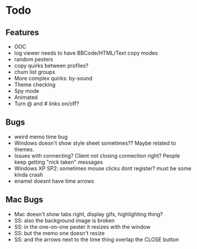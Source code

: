 Todo
===============

Features
--------
* OOC
* log viewer needs to have BBCode/HTML/Text copy modes
* random pesters
* copy quirks between profiles?
* chum list groups
* More complex quirks: by-sound
* Theme checking
* Spy mode
* Animated
* Turn @ and # links on/off?

Bugs
----
* weird memo time bug
* Windows doesn't show style sheet sometimes?? Maybe related to themes.
* Issues with connecting? Client not closing connection right? People keep getting "nick taken" messages
* Windows XP SP2: sometimes mouse clicks dont register? must be some kinda crash
* enamel doesnt have time arrows

Mac Bugs
--------
* Mac doesn't show tabs right, display gifs, highlighting thing?
* SS: also the background image is broken
* SS: in the one-on-one pester it resizes with the window
* SS: but the memo one doesn't resize
* SS: and the arrows next to the time thing overlap the CLOSE button
